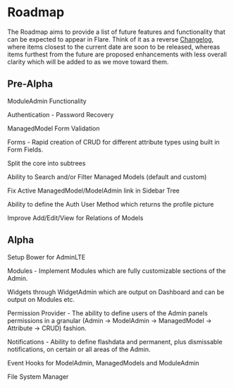 # Roadmap
The Roadmap aims to provide a list of future features and functionality that can be expected to appear in Flare. Think of it as a reverse [Changelog](CHANGELOG.md), where items closest to the current date are soon to be released, whereas items furthest from the future are proposed enhancements with less overall clarity which will be added to as we move toward them.

## Pre-Alpha
ModuleAdmin Functionality

Authentication - Password Recovery

ManagedModel Form Validation

Forms - Rapid creation of CRUD for different attribute types using built in Form Fields.

Split the core into subtrees

Ability to Search and/or Filter Managed Models (default and custom)

Fix Active ManagedModel/ModelAdmin link in Sidebar Tree

Ability to define the Auth User Method which returns the profile picture

Improve Add/Edit/View for Relations of Models


## Alpha
Setup Bower for AdminLTE

Modules - Implement Modules which are fully customizable sections of the Admin.

Widgets through WidgetAdmin which are output on Dashboard and can be output on Modules etc.

Permission Provider - The ability to define users of the Admin panels permissions in a granular (Admin -> ModelAdmin -> ManagedModel -> Attribute -> CRUD) fashion.

Notifications - Ability to define flashdata and permanent, plus dismissable notifications, on certain or all areas of the Admin.

Event Hooks for ModelAdmin, ManagedModels and ModuleAdmin

File System Manager
